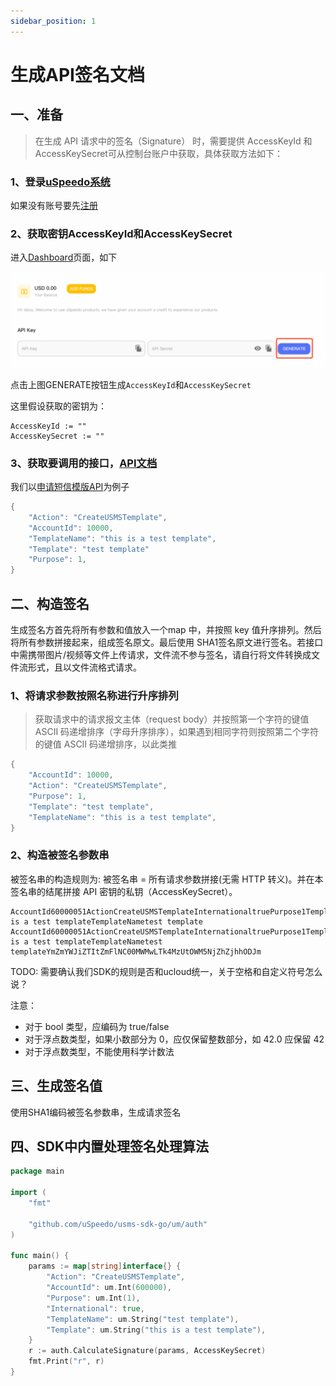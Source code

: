 ```yaml
---
sidebar_position: 1
---
```


# 生成API签名文档

## 一、准备

> 在生成 API 请求中的签名（Signature） 时，需要提供 AccessKeyId 和 AccessKeySecret可从控制台账户中获取，具体获取方法如下：

### 1、登录[uSpeedo系统](https://console.uspeedo.com)

如果没有账号要先[注册](https://console.uspeedo.com/signin)

### 2、获取密钥AccessKeyId和AccessKeySecret

进入[Dashboard](https://console.uspeedo.com)页面，如下

![Key](/img/sdk/key.png)

点击上图GENERATE按钮生成`AccessKeyId`和`AccessKeySecret`

这里假设获取的密钥为：

```golang
AccessKeyId := ""
AccessKeySecret := ""
```

### 3、获取要调用的接口，[API文档](http://baidu.com)

我们以[申请短信模版API](http://uspeedo.page.ucloudadmin.com/api-doc/USMS/%E6%8E%A7%E5%88%B6%E5%8F%B0API/CreateUSMSTemplate.html)为例子

```go
{
    "Action": "CreateUSMSTemplate",
    "AccountId": 10000,
    "TemplateName": "this is a test template",
    "Template": "test template"
    "Purpose": 1,
}
```

## 二、构造签名

生成签名方首先将所有参数和值放入一个map 中，并按照 key 值升序排列。然后将所有参数拼接起来，组成签名原文。最后使用 SHA1签名原文进行签名。若接口中需携带图片/视频等文件上传请求，文件流不参与签名，请自行将文件转换成文件流形式，且以文件流格式请求。

### 1、将请求参数按照名称进行升序排列

> 获取请求中的请求报文主体（request body）并按照第一个字符的键值 ASCII 码递增排序（字母升序排序），如果遇到相同字符则按照第二个字符的键值 ASCII 码递增排序，以此类推

```go
{
    "AccountId": 10000,
    "Action": "CreateUSMSTemplate",
    "Purpose": 1,
    "Template": "test template",
    "TemplateName": "this is a test template",
}
```

### 2、构造被签名参数串

被签名串的构造规则为: 被签名串 = 所有请求参数拼接(无需 HTTP 转义)。并在本签名串的结尾拼接 API 密钥的私钥（AccessKeySecret）。

```
AccountId60000051ActionCreateUSMSTemplateInternationaltruePurpose1Templatethis is a test templateTemplateNametest template AccountId60000051ActionCreateUSMSTemplateInternationaltruePurpose1Templatethis is a test templateTemplateNametest templateYmZmYWJiZTItZmFlNC00MWMwLTk4MzUtOWM5NjZhZjhhODJm
```

TODO: 需要确认我们SDK的规则是否和ucloud统一，关于空格和自定义符号怎么说？

注意：

- 对于 bool 类型，应编码为 true/false
- 对于浮点数类型，如果小数部分为 0，应仅保留整数部分，如 42.0 应保留 42
- 对于浮点数类型，不能使用科学计数法

## 三、生成签名值

使用SHA1编码被签名参数串，生成请求签名

## 四、SDK中内置处理签名处理算法

```go
package main

import (
	"fmt"

	"github.com/uSpeedo/usms-sdk-go/um/auth"
)

func main() {
	params := map[string]interface{} {
		"Action": "CreateUSMSTemplate",
		"AccountId": um.Int(600000),
		"Purpose": um.Int(1),
		"International": true,
		"TemplateName": um.String("test template"),
		"Template": um.String("this is a test template"),
	}
	r := auth.CalculateSignature(params, AccessKeySecret)
	fmt.Print("r", r)
}
```